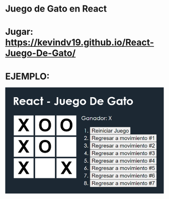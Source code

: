 # Juego de Gato en React

# Jugar: https://kevindv19.github.io/React-Juego-De-Gato/

# EJEMPLO:

<img src="Ejemplo.png">
